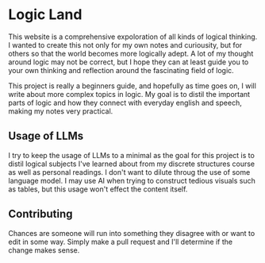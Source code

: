 # Logic Land

This website is a comprehensive expoloration of all kinds of logical thinking. I wanted to create this not only for my own notes and curiousity, but for others so that the world becomes more logically adept. A lot of my thought around logic may not be correct, but I hope they can at least guide you to your own thinking and reflection around the fascinating field of logic. 

This project is really a beginners guide, and hopefully as time goes on, I will write about more complex topics in logic. My goal is to distil the important parts of logic and how they connect with everyday english and speech, making my notes very practical.

## Usage of LLMs

I try to keep the usage of LLMs to a minimal as the goal for this project is to distil logical subjects I've learned about from my discrete structures course as well as personal readings. I don't want to dilute throug the use of some language model. I may use AI when trying to construct tedious visuals such as tables, but this usage won't effect the content itself.

## Contributing

Chances are someone will run into something they disagree with or want to edit in some way. Simply make a pull request and I'll determine if the change makes sense.
